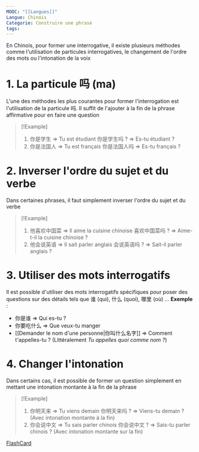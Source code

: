 ```yaml
---
MOOC: "[[Langues]]"
Langue: Chinois
Categorie: Construire une phrase
tags:
---
```

En Chinois, pour former une interrogative, il existe plusieurs méthodes comme l'utilisation de particules interrogatives, le changement de l'ordre des mots ou l'intonation de la voix

# 1. La particule 吗 (ma)
L'une des méthodes les plus courantes pour former l'interrogation est l'utilisation de la particule 吗. Il suffit de l'ajouter à la fin de la phrase affirmative pour en faire une question
> [!Example]
> 1. 你是学生 ⇒ Tu est étudiant
   你是学生吗 ? ⇒ Es-tu étudiant ?
> 2.  你是法国人 ⇒ Tu est français
>    你是法国人吗 ⇒ Es-tu français ?


# 2. Inverser l'ordre du sujet et du verbe
Dans certaines phrases, il faut simplement inverser l'ordre du sujet et du verbe

> [!Example]
>1. 他喜欢中国菜 ⇒ Il aime la cuisine chinoise
 >  喜欢中国菜吗 ? ⇒ Aime-t-il la cuisine chinoise ?
>2. 他会说英语  ⇒ Il sait parler anglais
 >  会说英语吗 ? ⇒ Sait-il parler anglais ?

# 3. Utiliser des mots interrogatifs
Il est possible d'utiliser des mots interrogatifs spécifiques  pour poser des questions sur des détails tels que 谁 (qui), 什么 (quoi), 哪里 (où) ...
**Exemple** :
- 你是谁 ⇒ Qui es-tu ?
- 你要吃什么 ⇒ Que veux-tu manger
- [[Demander le nom d'une personne|你叫什么名字]] ⇒ Comment t'appelles-tu ? (Littéralement *Tu appelles quoi comme nom ?*)

# 4. Changer l'intonation
Dans certains cas, il est possible de former un question simplement en mettant une intonation montante à la fin de la phrase
> [!Example]
>1. 你明天来 ⇒ Tu viens demain
 >  你明天来吗 ? ⇒ Viens-tu demain ? (Avec intonation montante à la fin)
>2. 你会说中文 ⇒ Tu sais parler chinois
 >  你会说中文 ? ⇒ Sais-tu parler chinois ? (Avec intonation montante sur la fin)



[FlashCard](https://quizlet.com/fr/876813907/chinois-les-mots-interrogatifs-flash-cards/?funnelUUID=a22176d3-d78c-4263-bc82-67bb61fd2d9a)